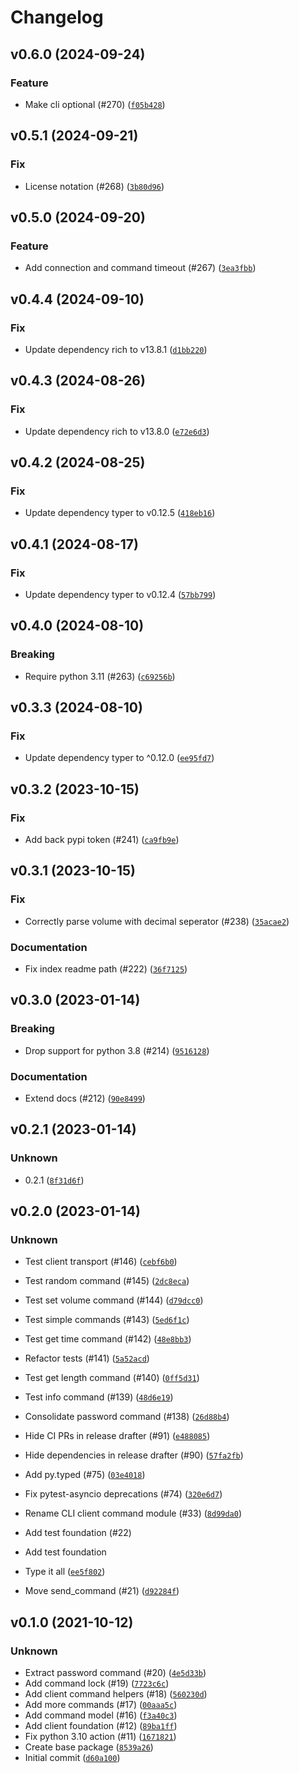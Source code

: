 # Changelog

## v0.6.0 (2024-09-24)

### Feature

* Make cli optional (#270) ([`f05b428`](https://github.com/MartinHjelmare/aiovlc/commit/f05b428227a0dbcb6c85e231d207dd16bab0f004))

## v0.5.1 (2024-09-21)

### Fix

* License notation (#268) ([`3b80d96`](https://github.com/MartinHjelmare/aiovlc/commit/3b80d96598a489d335210bd4deff327c42a17d44))

## v0.5.0 (2024-09-20)

### Feature

* Add connection and command timeout (#267) ([`3ea3fbb`](https://github.com/MartinHjelmare/aiovlc/commit/3ea3fbbec305eb52a20d58bc15fd2be7a10f9b09))

## v0.4.4 (2024-09-10)

### Fix

* Update dependency rich to v13.8.1 ([`d1bb220`](https://github.com/MartinHjelmare/aiovlc/commit/d1bb220400c7253568992ee982aa8a745a9bf417))

## v0.4.3 (2024-08-26)

### Fix

* Update dependency rich to v13.8.0 ([`e72e6d3`](https://github.com/MartinHjelmare/aiovlc/commit/e72e6d33412b975b3072c7857224754ec84eedc6))

## v0.4.2 (2024-08-25)

### Fix

* Update dependency typer to v0.12.5 ([`418eb16`](https://github.com/MartinHjelmare/aiovlc/commit/418eb16b6b322646125bc66361a0681ba4646169))

## v0.4.1 (2024-08-17)

### Fix

* Update dependency typer to v0.12.4 ([`57bb799`](https://github.com/MartinHjelmare/aiovlc/commit/57bb79953055f667ce4fa9e80cf6ae5cda534d75))

## v0.4.0 (2024-08-10)

### Breaking

* Require python 3.11 (#263) ([`c69256b`](https://github.com/MartinHjelmare/aiovlc/commit/c69256b6b0d0b48af7d9249204b7e0d4ad3719c8))

## v0.3.3 (2024-08-10)

### Fix

* Update dependency typer to ^0.12.0 ([`ee95fd7`](https://github.com/MartinHjelmare/aiovlc/commit/ee95fd7601a8e97d8938642d940cc87efaf2eff9))

## v0.3.2 (2023-10-15)

### Fix

* Add back pypi token (#241) ([`ca9fb9e`](https://github.com/MartinHjelmare/aiovlc/commit/ca9fb9e1874f533e187b2788969a40ec10da3d3e))

## v0.3.1 (2023-10-15)

### Fix

* Correctly parse volume with decimal seperator (#238) ([`35acae2`](https://github.com/MartinHjelmare/aiovlc/commit/35acae2ee99c4aa2bb5472cb33a94d1f994d3f47))

### Documentation

* Fix index readme path (#222) ([`36f7125`](https://github.com/MartinHjelmare/aiovlc/commit/36f7125a7ba1676128712810233acdf42ce5eb86))

## v0.3.0 (2023-01-14)

### Breaking

* Drop support for python 3.8 (#214) ([`9516128`](https://github.com/MartinHjelmare/aiovlc/commit/951612846ccc27a9a47552586ae10fde1f209347))

### Documentation

* Extend docs (#212) ([`90e8499`](https://github.com/MartinHjelmare/aiovlc/commit/90e84997fff26047ab2aaafad5ea6a241f9745c3))

## v0.2.1 (2023-01-14)

### Unknown

* 0.2.1 ([`8f31d6f`](https://github.com/MartinHjelmare/aiovlc/commit/8f31d6f45d6d45194c87be21580ad2d6867a75e3))

## v0.2.0 (2023-01-14)

### Unknown

* Test client transport (#146) ([`cebf6b0`](https://github.com/MartinHjelmare/aiovlc/commit/cebf6b0d9cc09bc126bf02dc1795ef2177194ce8))
* Test random command (#145) ([`2dc8eca`](https://github.com/MartinHjelmare/aiovlc/commit/2dc8eca3c7793e47d2e79084adffe6df1c4e1086))
* Test set volume command (#144) ([`d79dcc0`](https://github.com/MartinHjelmare/aiovlc/commit/d79dcc08cc3b7b48698667f4e8692c07c32e320e))
* Test simple commands (#143) ([`5ed6f1c`](https://github.com/MartinHjelmare/aiovlc/commit/5ed6f1cd80390c82a743668a289a52983645e7e0))
* Test get time command (#142) ([`48e8bb3`](https://github.com/MartinHjelmare/aiovlc/commit/48e8bb3a64fd6059f49bbda218b86f362b0dbe08))
* Refactor tests (#141) ([`5a52acd`](https://github.com/MartinHjelmare/aiovlc/commit/5a52acdfb0dce500ffb9b85a2559c4981c6fbf3e))
* Test get length command (#140) ([`0ff5d31`](https://github.com/MartinHjelmare/aiovlc/commit/0ff5d315426718b59060695acb232570eb2fd4f3))
* Test info command (#139) ([`48d6e19`](https://github.com/MartinHjelmare/aiovlc/commit/48d6e194d90b3c62d19806ee592ee96cd52fa098))
* Consolidate password command (#138) ([`26d88b4`](https://github.com/MartinHjelmare/aiovlc/commit/26d88b470d98fdc8556130faf4d897bab554e1c7))
* Hide CI PRs in release drafter (#91) ([`e488085`](https://github.com/MartinHjelmare/aiovlc/commit/e4880859a5bca5a492c3870aeb508ddbc62403aa))
* Hide dependencies in release drafter (#90) ([`57fa2fb`](https://github.com/MartinHjelmare/aiovlc/commit/57fa2fb01ce232ed8efc83c95643f370970e7bc5))
* Add py.typed (#75) ([`03e4018`](https://github.com/MartinHjelmare/aiovlc/commit/03e401898981a10b2a8e7d8d7ca1ebda177b29d8))
* Fix pytest-asyncio deprecations (#74) ([`320e6d7`](https://github.com/MartinHjelmare/aiovlc/commit/320e6d719f4cdcd97feacfd57529f24555b49847))
* Rename CLI client command module (#33) ([`8d99da0`](https://github.com/MartinHjelmare/aiovlc/commit/8d99da05efd4748bddd3fc365ed87ac77132d3f3))
* Add test foundation (#22)

* Add test foundation

* Type it all ([`ee5f802`](https://github.com/MartinHjelmare/aiovlc/commit/ee5f8027ce4b147640e5bd3b2027cb387c3366f7))
* Move send_command (#21) ([`d92284f`](https://github.com/MartinHjelmare/aiovlc/commit/d92284fccdf96a909eb4f77c6f7182be4f9f8206))

## v0.1.0 (2021-10-12)

### Unknown

* Extract password command (#20) ([`4e5d33b`](https://github.com/MartinHjelmare/aiovlc/commit/4e5d33b0e1e32c2bfe5ae15ee0db6d3efbe7d1f2))
* Add command lock (#19) ([`7723c6c`](https://github.com/MartinHjelmare/aiovlc/commit/7723c6c04248e26db24e2bb25940907d4e5a7acb))
* Add client command helpers (#18) ([`560230d`](https://github.com/MartinHjelmare/aiovlc/commit/560230dc4b3fc87d97792f2110154af22be3f632))
* Add more commands (#17) ([`00aaa5c`](https://github.com/MartinHjelmare/aiovlc/commit/00aaa5cac2be2e1a189eb3c9594e12030728ecc8))
* Add command model (#16) ([`f3a40c3`](https://github.com/MartinHjelmare/aiovlc/commit/f3a40c3f350ae1bbb47b15cb848dd2d15fb44ceb))
* Add client foundation (#12) ([`89ba1ff`](https://github.com/MartinHjelmare/aiovlc/commit/89ba1ff9df5a04ab77a2c1a1def121826a812160))
* Fix python 3.10 action (#11) ([`1671821`](https://github.com/MartinHjelmare/aiovlc/commit/16718213869524ac648697b4e9cb7306996003b9))
* Create base package ([`8539a26`](https://github.com/MartinHjelmare/aiovlc/commit/8539a265dac166d77f415900c8cb292ae86bfb33))
* Initial commit ([`d60a100`](https://github.com/MartinHjelmare/aiovlc/commit/d60a100d32d23c9eea2f19e4c0046ea2e4449ade))
